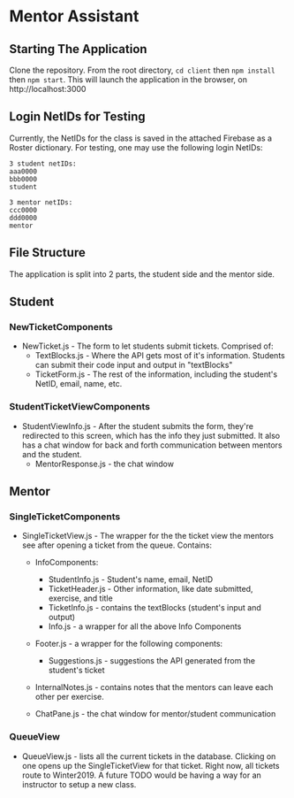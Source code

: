 # Mentor Assistant

## Starting The Application
Clone the repository. From the root directory, `cd client` then  `npm install` then `npm start`. This will launch the application in the browser, on http://localhost:3000

## Login NetIDs for Testing
Currently, the NetIDs for the class is saved in the attached Firebase as a Roster dictionary. For testing, one may use the following login NetIDs:
```
3 student netIDs:
aaa0000
bbb0000
student

3 mentor netIDs:
ccc0000
ddd0000
mentor
```

## File Structure
The application is split into 2 parts, the student side and the mentor side.

## Student

### NewTicketComponents
* NewTicket.js - The form to let students submit tickets. Comprised of:
  * TextBlocks.js - Where the API gets most of it's information. Students can submit their code input and output in "textBlocks"
  * TicketForm.js - The rest of the information, including the student's NetID, email, name, etc.
  
### StudentTicketViewComponents
* StudentViewInfo.js - After the student submits the form, they're redirected to this screen, which has the info they just submitted. It also has a chat window for back and forth communication between mentors and the student.
  * MentorResponse.js - the chat window
  

## Mentor

### SingleTicketComponents
* SingleTicketView.js - The wrapper for the the ticket view the mentors see after opening a ticket from the queue. Contains:
  * InfoComponents:
    * StudentInfo.js - Student's name, email, NetID
    * TicketHeader.js - Other information, like date submitted, exercise, and title
    * TicketInfo.js - contains the textBlocks (student's input and output)
    * Info.js - a wrapper for all the above Info Components
    
  * Footer.js - a wrapper for the following components:
    * Suggestions.js - suggestions the API generated from the student's ticket
  
  * InternalNotes.js - contains notes that the mentors can leave each other per exercise.
  
  * ChatPane.js - the chat window for mentor/student communication
  
### QueueView
* QueueView.js - lists all the current tickets in the database. Clicking on one opens up the SingleTicketView for that ticket. Right now, all tickets route to Winter2019. A future TODO would be having a way for an instructor to setup a new class.
  
